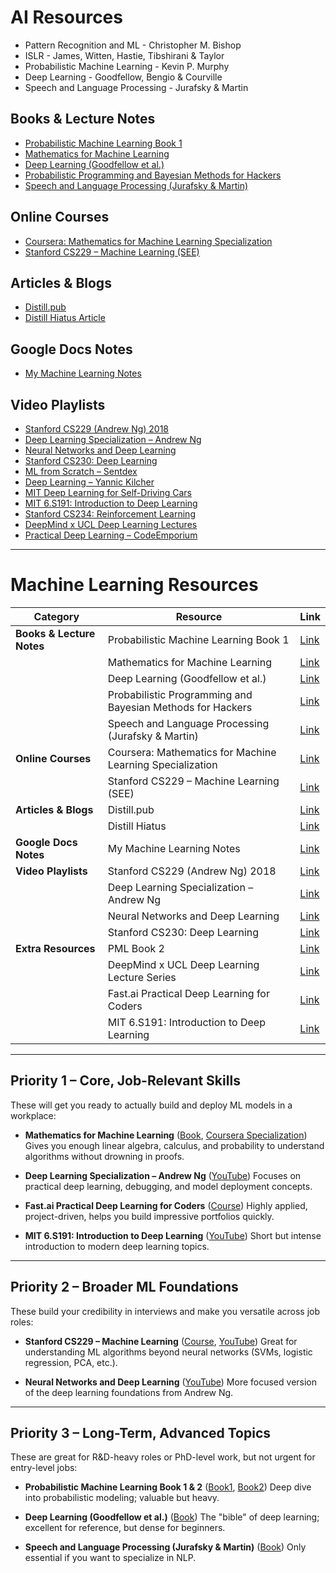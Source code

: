 # AI Resources
- Pattern Recognition and ML - Christopher M. Bishop
- ISLR - James, Witten, Hastie, Tibshirani & Taylor
- Probabilistic Machine Learning - Kevin P. Murphy
- Deep Learning - Goodfellow, Bengio & Courville
- Speech and Language Processing - Jurafsky & Martin

## Books & Lecture Notes
- [Probabilistic Machine Learning Book 1](https://probml.github.io/pml-book/book1.html)
- [Mathematics for Machine Learning](https://mml-book.github.io/)
- [Deep Learning (Goodfellow et al.)](https://www.deeplearningbook.org/)
- [Probabilistic Programming and Bayesian Methods for Hackers](https://dataorigami.net/Probabilistic-Programming-and-Bayesian-Methods-for-Hackers/)
- [Speech and Language Processing (Jurafsky & Martin)](https://web.stanford.edu/~jurafsky/slp3/)

## Online Courses
- [Coursera: Mathematics for Machine Learning Specialization](https://www.coursera.org/specializations/mathematics-machine-learning?action=enroll)
- [Stanford CS229 – Machine Learning (SEE)](https://see.stanford.edu/course/cs229)

## Articles & Blogs
- [Distill.pub](https://distill.pub/)
- [Distill Hiatus Article](https://distill.pub/2021/distill-hiatus/)

## Google Docs Notes
- [My Machine Learning Notes](https://docs.google.com/document/d/1BXLsqCOW9GuzJae4gs_uP3XBHrd-orsDqoA2TtSHLbI/edit?tab=t.0)

## Video Playlists
- [Stanford CS229 (Andrew Ng) 2018](https://www.youtube.com/playlist?list=PLoROMvodv4rMiGQp3WXShtMGgzqpfVfbU)
- [Deep Learning Specialization – Andrew Ng](https://www.youtube.com/playlist?list=PLkDaE6sCZn6FNC6YRfRQc_FbeQrF8BwGI)
- [Neural Networks and Deep Learning](https://www.youtube.com/playlist?list=PLkDaE6sCZn6GMoA0wbpJLi3t34Gd8l0aK)
- [Stanford CS230: Deep Learning](https://www.youtube.com/playlist?list=PLoROMvodv4rOABXSygHTsbvUz4G_YQhOb)
- [ML from Scratch – Sentdex](https://www.youtube.com/playlist?list=PLS01nW3RtgopsNLeM936V4TNSsvvVglLc)
- [Deep Learning – Yannic Kilcher](https://www.youtube.com/playlist?list=PLqYmG7hTraZDM-OYHWgPebj2MfCFzFObQ)
- [MIT Deep Learning for Self-Driving Cars](https://www.youtube.com/playlist?list=PLoROMvodv4rPOWA-omMM6STXaWW4FvJT8)
- [MIT 6.S191: Introduction to Deep Learning](https://www.youtube.com/playlist?list=PL5-TkQAfAZFbzxjBHtzdVCWE0Zbhomg7r)
- [Stanford CS234: Reinforcement Learning](https://www.youtube.com/playlist?list=PLoROMvodv4rOY23Y0BoGoBGgQ1zmU_MT_)
- [DeepMind x UCL Deep Learning Lectures](https://www.youtube.com/playlist?list=PLAqhIrjkxbuWI23v9cThsA9GvCAUhRvKZ)
- [Practical Deep Learning – CodeEmporium](https://www.youtube.com/playlist?list=PLtBw6njQRU-rwp5__7C0oIVt26ZgjG9NI)


---

# Machine Learning Resources

| Category | Resource | Link |
|----------|----------|------|
| **Books & Lecture Notes** | Probabilistic Machine Learning Book 1 | [Link](https://probml.github.io/pml-book/book1.html) |
|  | Mathematics for Machine Learning | [Link](https://mml-book.github.io/) |
|  | Deep Learning (Goodfellow et al.) | [Link](https://www.deeplearningbook.org/) |
|  | Probabilistic Programming and Bayesian Methods for Hackers | [Link](https://dataorigami.net/Probabilistic-Programming-and-Bayesian-Methods-for-Hackers/) |
|  | Speech and Language Processing (Jurafsky & Martin) | [Link](https://web.stanford.edu/~jurafsky/slp3/) |
| **Online Courses** | Coursera: Mathematics for Machine Learning Specialization | [Link](https://www.coursera.org/specializations/mathematics-machine-learning?action=enroll) |
|  | Stanford CS229 – Machine Learning (SEE) | [Link](https://see.stanford.edu/course/cs229) |
| **Articles & Blogs** | Distill.pub | [Link](https://distill.pub/) |
|  | Distill Hiatus | [Link](https://distill.pub/2021/distill-hiatus/) |
| **Google Docs Notes** | My Machine Learning Notes | [Link](https://docs.google.com/document/d/1BXLsqCOW9GuzJae4gs_uP3XBHrd-orsDqoA2TtSHLbI/edit?tab=t.0) |
| **Video Playlists** | Stanford CS229 (Andrew Ng) 2018 | [Link](https://www.youtube.com/playlist?list=PLoROMvodv4rMiGQp3WXShtMGgzqpfVfbU) |
|  | Deep Learning Specialization – Andrew Ng | [Link](https://www.youtube.com/playlist?list=PLkDaE6sCZn6FNC6YRfRQc_FbeQrF8BwGI) |
|  | Neural Networks and Deep Learning | [Link](https://www.youtube.com/playlist?list=PLkDaE6sCZn6GMoA0wbpJLi3t34Gd8l0aK) |
|  | Stanford CS230: Deep Learning | [Link](https://www.youtube.com/playlist?list=PLoROMvodv4rOABXSygHTsbvUz4G_YQhOb) |
| **Extra Resources** | PML Book 2 | [Link](https://probml.github.io/pml-book/book2.html) |
|  | DeepMind x UCL Deep Learning Lecture Series | [Link](https://www.youtube.com/playlist?list=PLqYmG7hTraZDNJre23vqCGIVpfZ_K2RZs) |
|  | Fast.ai Practical Deep Learning for Coders | [Link](https://course.fast.ai/) |
|  | MIT 6.S191: Introduction to Deep Learning | [Link](https://www.youtube.com/playlist?list=PLkDaE6sCZn6Ec-XTbcX1uRg2_u4xOEky0) |

---

## **Priority 1 – Core, Job-Relevant Skills**

These will get you ready to actually build and deploy ML models in a workplace:

* **Mathematics for Machine Learning** ([Book](https://mml-book.github.io/), [Coursera Specialization](https://www.coursera.org/specializations/mathematics-machine-learning?action=enroll))
  Gives you enough linear algebra, calculus, and probability to understand algorithms without drowning in proofs.

* **Deep Learning Specialization – Andrew Ng** ([YouTube](https://www.youtube.com/playlist?list=PLkDaE6sCZn6FNC6YRfRQc_FbeQrF8BwGI))
  Focuses on practical deep learning, debugging, and model deployment concepts.

* **Fast.ai Practical Deep Learning for Coders** ([Course](https://course.fast.ai/))
  Highly applied, project-driven, helps you build impressive portfolios quickly.

* **MIT 6.S191: Introduction to Deep Learning** ([YouTube](https://www.youtube.com/playlist?list=PLkDaE6sCZn6Ec-XTbcX1uRg2_u4xOEky0))
  Short but intense introduction to modern deep learning topics.

---

## **Priority 2 – Broader ML Foundations**

These build your credibility in interviews and make you versatile across job roles:

* **Stanford CS229 – Machine Learning** ([Course](https://see.stanford.edu/course/cs229), [YouTube](https://www.youtube.com/playlist?list=PLoROMvodv4rMiGQp3WXShtMGgzqpfVfbU))
  Great for understanding ML algorithms beyond neural networks (SVMs, logistic regression, PCA, etc.).

* **Neural Networks and Deep Learning** ([YouTube](https://www.youtube.com/playlist?list=PLkDaE6sCZn6GMoA0wbpJLi3t34Gd8l0aK))
  More focused version of the deep learning foundations from Andrew Ng.

---

## **Priority 3 – Long-Term, Advanced Topics**

These are great for R\&D-heavy roles or PhD-level work, but not urgent for entry-level jobs:

* **Probabilistic Machine Learning Book 1 & 2** ([Book1](https://probml.github.io/pml-book/book1.html), [Book2](https://probml.github.io/pml-book/book2.html))
  Deep dive into probabilistic modeling; valuable but heavy.

* **Deep Learning (Goodfellow et al.)** ([Book](https://www.deeplearningbook.org/))
  The "bible" of deep learning; excellent for reference, but dense for beginners.

* **Speech and Language Processing (Jurafsky & Martin)** ([Book](https://web.stanford.edu/~jurafsky/slp3/))
  Only essential if you want to specialize in NLP.
